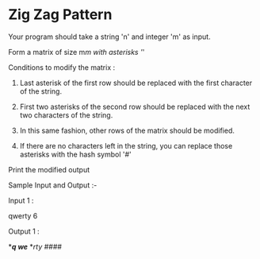 # Zig Zag Pattern

Your program should take a string 'n' and integer 'm' as input.

Form a matrix of size m*m with asterisks '*'

Conditions to modify the matrix :

1) Last asterisk of the first row should be replaced with the first character of the string.

2) First two asterisks of the second row should be replaced with the next two characters of the string.

3) In this same fashion, other rows of the matrix should be modified.

4) If there are no characters left in the string, you can replace those asterisks with the hash symbol '#'

Print the modified output

Sample Input and Output :- 

Input 1 :

qwerty
6

Output 1 :

****q
we***
**rty
####*
#####
